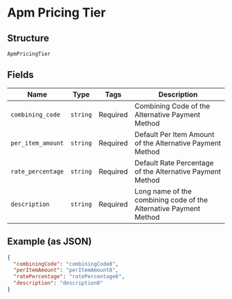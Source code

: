 
# Apm Pricing Tier

## Structure

`ApmPricingTier`

## Fields

| Name | Type | Tags | Description |
|  --- | --- | --- | --- |
| `combining_code` | `string` | Required | Combining Code of the Alternative Payment Method |
| `per_item_amount` | `string` | Required | Default Per Item Amount of the Alternative Payment Method |
| `rate_percentage` | `string` | Required | Default Rate Percentage of the Alternative Payment Method |
| `description` | `string` | Required | Long name of the combining code of the Alternative Payment Method |

## Example (as JSON)

```json
{
  "combiningCode": "combiningCode8",
  "perItemAmount": "perItemAmount8",
  "ratePercentage": "ratePercentage6",
  "description": "description0"
}
```

